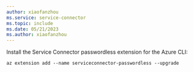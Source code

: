 ```yaml
---
author: xiaofanzhou
ms.service: service-connector
ms.topic: include
ms.date: 05/21/2023
ms.author: xiaofanzhou
---
```


Install the Service Connector passwordless extension for the Azure CLI:

```azurecli
az extension add --name serviceconnector-passwordless --upgrade
```
